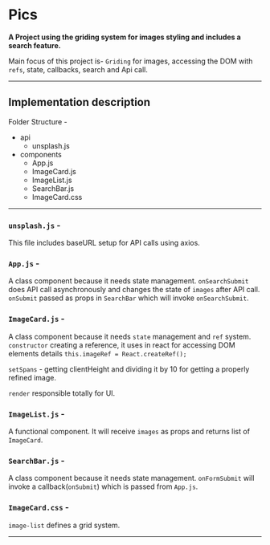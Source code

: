 # Pics
**A Project using the griding system for images styling and includes a search feature.**

Main focus of this project is- `Griding` for images, accessing the DOM with `refs`, state, callbacks, search and Api call.

---

## Implementation description

Folder Structure -

- api
  - unsplash.js
- components
  - App.js
  - ImageCard.js
  - ImageList.js
  - SearchBar.js
  - ImageCard.css
  
---
  
### `unsplash.js` -
This file includes baseURL setup for API calls using axios.
  
### `App.js` -
A class component because it needs state management.
`onSearchSubmit` does API call asynchronously and changes the state of `images` after API call. `onSubmit` passed as props in `SearchBar` which will invoke `onSearchSubmit`.

### `ImageCard.js` -
A class component because it needs `state` management and `ref` system.
`constructor` 
  creating a reference, it uses in react for accessing DOM elements details
  `this.imageRef = React.createRef();`
  
`setSpans` -
  getting clientHeight and dividing it by 10 for getting a properly refined image.
  
`render`
  responsible totally for UI.


### `ImageList.js` -
A functional component.
It will receive `images` as props and returns list of `ImageCard`.

### `SearchBar.js` -
A class component because it needs state management.
`onFormSubmit` will invoke a callback(`onSubmit`) which is passed from `App.js`.

### `ImageCard.css` -
`image-list` defines a grid system.

---
